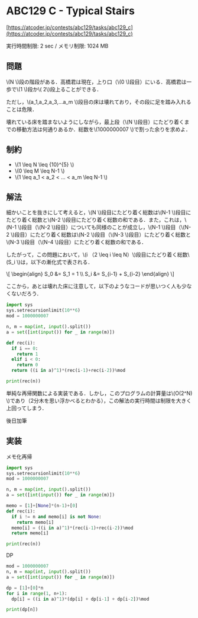 # ABC129 C - Typical Stairs

[https://atcoder.jp/contests/abc129/tasks/abc129_c](https://atcoder.jp/contests/abc129/tasks/abc129_c)

実行時間制限: 2 sec / メモリ制限: 1024 MB

## 問題

\\(N \\)段の階段がある．高橋君は現在，上り口（\\(0 \\)段目）にいる．高橋君は一歩で\\(1 \\)段か\\( 2\\)段上ることができる．

ただし，\\(a_1,a_2,a_3,...a_m \\)段目の床は壊れており，その段に足を踏み入れることは危険．

壊れている床を踏まないようにしながら，最上段（\\(N \\)段目）にたどり着くまでの移動方法は何通りあるか．総数を\\(1000000007 \\)で割った余りを求めよ．

## 制約

- \\(1 \leq N \leq {10}^{5} \\)
- \\(0 \leq M \leq N-1 \\)
- \\(1 \leq a_1 < a_2 < ... < a_m \leq N-1 \\)

## 解法

細かいことを抜きにして考えると，\\(N \\)段目にたどり着く総数は\\(N-1 \\)段目にたどり着く総数と\\(N-2 \\)段目にたどり着く総数の和である．また，これは，\\(N-1 \\)段目（\\(N-2 \\)段目）についても同様のことが成立し，\\(N-1 \\)段目（\\(N-2 \\)段目）にたどり着く総数は\\(N-2 \\)段目（\\(N-3 \\)段目）にたどり着く総数と\\(N-3 \\)段目（\\(N-4 \\)段目）にたどり着く総数の和である．

したがって，この問題において，\\(i （2 \leq i \leq N）\\)段目にたどり着く総数\\(S_i \\)は，以下の漸化式で表される．

\\[
    \begin{align}
    S_0 &= S_1 = 1 \\\\
    S_i &= S_{i-1} + S_{i-2}
    \end{align}
\\]

ここから，あとは壊れた床に注意して，以下のようなコードが思いつく人も少なくないだろう．

```py
import sys
sys.setrecursionlimit(10**6)
mod = 1000000007

n, m = map(int, input().split())
a = set([int(input()) for _ in range(m)])

def rec(i):
  if i == 0:
    return 1
  elif i < 0:
    return 0
  return ((i in a)^1)*(rec(i-1)+rec(i-2))%mod

print(rec(n))
```

単純な再帰関数による実装である．しかし，このプログラムの計算量は\\(O(2^N) \\)であり（2分木を思い浮かべるとわかる），この解法の実行時間は制限を大きく上回ってしまう．

後日加筆

## 実装

メモ化再帰

```py
import sys
sys.setrecursionlimit(10**6)
mod = 1000000007

n, m = map(int, input().split())
a = set([int(input()) for _ in range(m)])

memo = [1]+[None]*(n-1)+[0]
def rec(i):
  if i != n and memo[i] is not None:
    return memo[i]
  memo[i] = ((i in a)^1)*(rec(i-1)+rec(i-2))%mod
  return memo[i]

print(rec(n))
```

DP

```py
mod = 1000000007
n, m = map(int, input().split())
a = set([int(input()) for _ in range(m)])

dp = [1]+[0]*n
for i in range(1, n+1):
  dp[i] = ((i in a)^1)*(dp[i] + dp[i-1] + dp[i-2])%mod

print(dp[n])
```